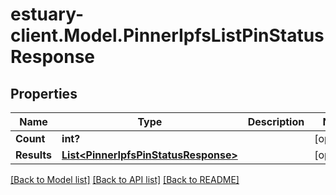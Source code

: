 # estuary-client.Model.PinnerIpfsListPinStatusResponse
## Properties

Name | Type | Description | Notes
------------ | ------------- | ------------- | -------------
**Count** | **int?** |  | [optional] 
**Results** | [**List&lt;PinnerIpfsPinStatusResponse&gt;**](PinnerIpfsPinStatusResponse.md) |  | [optional] 

[[Back to Model list]](../README.md#documentation-for-models) [[Back to API list]](../README.md#documentation-for-api-endpoints) [[Back to README]](../README.md)

